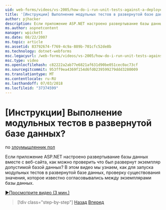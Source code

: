```yaml
---
uid: web-forms/videos/vs-2005/how-do-i-run-unit-tests-against-a-deployed-database
title: '[Инструкции] Выполнение модульных тестов в развернутой базе данных? | Документы Майкрософт'
author: pjhacker
description: Если приложение ASP.NET настроено развертывание базы данных вместе с веб-сайта, как можно проверить что был развернут экземпляр допустимой базой данных?...
ms.author: aspnetcontent
manager: wpickett
ms.date: 08/22/2007
ms.topic: article
ms.assetid: 83792674-f769-4c9a-889b-701cfc52de8b
ms.technology: dotnet-webforms
msc.legacyurl: /web-forms/videos/vs-2005/how-do-i-run-unit-tests-against-a-deployed-database
msc.type: video
ms.openlocfilehash: c82222a2ab77e6821af631d90be051cec0ac73cf
ms.sourcegitcommit: 953ff9ea4369f154d6fd0239599279ddd3280009
ms.translationtype: MT
ms.contentlocale: ru-RU
ms.lasthandoff: 07/03/2018
ms.locfileid: "37374599"
---
```

<a name="how-do-i-run-unit-tests-against-a-deployed-database"></a>[Инструкции] Выполнение модульных тестов в развернутой базе данных?
====================
по [злоумышленник пол](https://github.com/pjhacker)

Если приложение ASP.NET настроено развертывание базы данных вместе с веб-сайта, как можно проверить что был развернут экземпляр допустимой базой данных? В этом видео мы узнаем, как для запуска модульных тестов в развернутой базе данных, проверку существования значения, которое известно согласовывались между экземплярами базы данных.

[&#9654;Просмотрите видео (3 мин.)](https://channel9.msdn.com/Blogs/ASP-NET-Site-Videos/how-do-i-run-unit-tests-against-a-deployed-database)

> [!div class="step-by-step"]
> [Назад](how-do-i-deploy-a-web-application-during-a-team-build.md)
> [Вперед](how-do-i-enable-code-coverage-and-profiling-in-production-applications.md)
